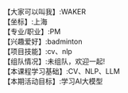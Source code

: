 【大家可以叫我】:WAKER  
【坐标】:上海  
【专业/职业】:PM  
【兴趣爱好】:badminton  
【项目技能】:cv、nlp  
【组队情况】:未组队，欢迎一起!   
【本课程学习基础】:CV、NLP、LLM   
【本期活动目标】:学习AI大模型   